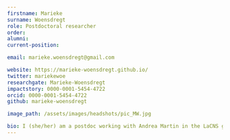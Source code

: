 ```yaml
---
firstname: Marieke
surname: Woensdregt
role: Postdoctoral researcher
order:
alumni:
current-position:

email: marieke.woensdregt@gmail.com

website: https://marieke-woensdregt.github.io/
twitter: mariekewoe
researchgate: Marieke-Woensdregt
impactstory: 0000-0001-5454-4722
orcid: 0000-0001-5454-4722
github: marieke-woensdregt

image_path: /assets/images/headshots/pic_MW.jpg

bio: I (she/her) am a postdoc working with Andrea Martin in the LaCNS group, and Iris van Rooij and Mark Blokpoel in the Computational Cognitive Science group at Radboud University. During this postdoc, I will develop a computational model of fast and flexible linguistic inference, taking into account plausibility constraints based on both (i) what we know about how the brain works, and (ii) what the brain (or any computational system) can do with limited resources (in terms of time and memory). More generally, I am a computational cognitive scientist, and I use computational modelling to investigate language and how it interacts with social cognition and social interaction, both on the timescale of conversation, as well as the timescale of cultural evolution. Before my postdoc at LaCNS, I did a postdoc on the role of social cognition in referential communication with Paula Rubio-Fernández and Julian Jara-Ettinger at the University of Oslo. Before that, a postdoc on the interaction between language and metacommunication (e.g. repair and backchannels) across conversation and cultural evolution, with Mark Dingemanse at Radboud University. And prior to that, I did a PhD on the cultural co-evolution of language and mindreading, under supervision of Simon Kirby, Kenny Smith and Chris Cummins, at the University of Edinburgh.
---
```

